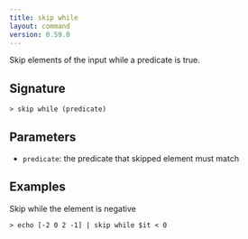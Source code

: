 ```yaml
---
title: skip while
layout: command
version: 0.59.0
---
```


Skip elements of the input while a predicate is true.

## Signature

```> skip while (predicate)```

## Parameters

 -  `predicate`: the predicate that skipped element must match

## Examples

Skip while the element is negative
```shell
> echo [-2 0 2 -1] | skip while $it < 0
```

